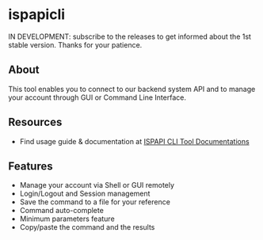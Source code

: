# ispapicli

IN DEVELOPMENT: subscribe to the releases to get informed about the 1st stable version. Thanks for your patience.

## About

This tool enables you to connect to our backend system API and to manage your account through GUI or Command Line Interface.

## Resources

* Find usage guide & documentation at [ISPAPI CLI Tool Documentations](https://hexonet.github.io/ispapicli/)

## Features

* Manage your account via Shell or GUI remotely
* Login/Logout and Session management
* Save the command to a file for your reference
* Command auto-complete
* Minimum parameters feature
* Copy/paste the command and the results

